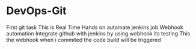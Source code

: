 # DevOps-Git
First git task
This is Real Time Hands on
automate jenkins job
Webhook automation
Integrate github with jenkins by using webhook
its testing
This the webhook
when i commited the code build will be triggered
